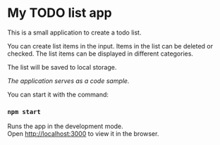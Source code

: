 # My TODO list app

This is a small application to create a todo list.

You can create list items in the input.
Items in the list can be deleted or checked.
The list items can be displayed in different categories.

The list will be saved to local storage.

*The application serves as a code sample.*

You can start it with the command: 

### `npm start`

Runs the app in the development mode.\
Open [http://localhost:3000](http://localhost:3000) to view it in the browser.
